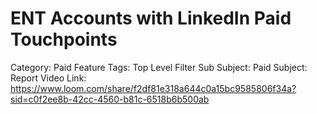# ENT Accounts with LinkedIn Paid Touchpoints

Category: Paid
Feature Tags: Top Level Filter
Sub Subject: Paid
Subject: Report
Video Link: https://www.loom.com/share/f2df81e318a644c0a15bc9585806f34a?sid=c0f2ee8b-42cc-4560-b81c-6518b6b500ab